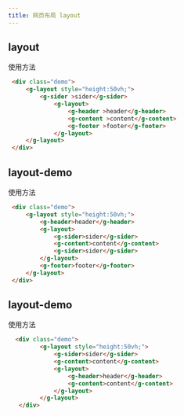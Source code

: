 ```yaml
---
title: 网页布局 layout
---
```

## layout

使用方法

<ClientOnly>
  <layout-demos/>
</ClientOnly>


``` html
 <div class="demo">
     <g-layout style="height:50vh;">
         <g-sider >sider</g-sider>
             <g-layout>
                 <g-header >header</g-header>
                 <g-content >content</g-content>
                 <g-footer >footer</g-footer>
             </g-layout>
     </g-layout>
 </div>
```
## layout-demo

使用方法

<ClientOnly>
  <layout-2-demos/>
</ClientOnly>


``` html
 <div class="demo">
     <g-layout style="height:50vh;">
         <g-header>header</g-header>
         <g-layout>
             <g-sider>sider</g-sider>
             <g-content>content</g-content>
             <g-sider>sider</g-sider>
         </g-layout>
         <g-footer>footer</g-footer>
     </g-layout>
 </div>
```
## layout-demo

使用方法

<ClientOnly>
  <layout-3-demos/>
</ClientOnly>


``` html
  <div class="demo">
         <g-layout style="height:50vh;">
             <g-sider>sider</g-sider>
             <g-content>content</g-content>
             <g-layout>
                 <g-header>header</g-header>
                 <g-content>content</g-content>
             </g-layout>
         </g-layout>
   </div>
```